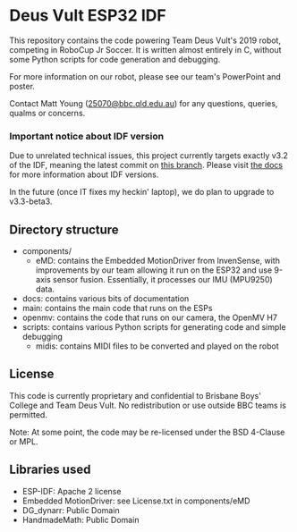 Deus Vult ESP32 IDF
====================

This repository contains the code powering Team Deus Vult's 2019 robot, competing in RoboCup Jr Soccer. It is written almost entirely in C, without some Python scripts for code generation and debugging.

For more information on our robot, please see our team's PowerPoint and poster.

Contact Matt Young (25070@bbc.qld.edu.au) for any questions, queries, qualms or concerns.

### Important notice about IDF version
Due to unrelated technical issues, this project currently targets exactly v3.2 of the IDF, meaning the latest commit on [this branch](https://github.com/espressif/esp-idf/tree/release/v3.2). Please visit [the docs](https://docs.espressif.com/projects/esp-idf/en/latest/versions.html) for more information about IDF versions.

In the future (once IT fixes my heckin' laptop), we do plan to upgrade to v3.3-beta3.

## Directory structure
- components/
    - eMD: contains the Embedded MotionDriver from InvenSense, with improvements by our team allowing it run on the ESP32 and use 9-axis sensor fusion. Essentially, it processes our IMU (MPU9250) data.
- docs: contains various bits of documentation
- main: contains the main code that runs on the ESPs
- openmv: contains the code that runs on our camera, the OpenMV H7
- scripts: contains various Python scripts for generating code and simple debugging
    - midis: contains MIDI files to be converted and played on the robot

## License
This code is currently proprietary and confidential to Brisbane Boys' College and Team Deus Vult. No redistribution or use outside BBC teams is permitted. 

Note: At some point, the code may be re-licensed under the BSD 4-Clause or MPL.

## Libraries used
- ESP-IDF: Apache 2 license
- Embedded MotionDriver: see License.txt in components/eMD
- DG_dynarr: Public Domain
- HandmadeMath: Public Domain